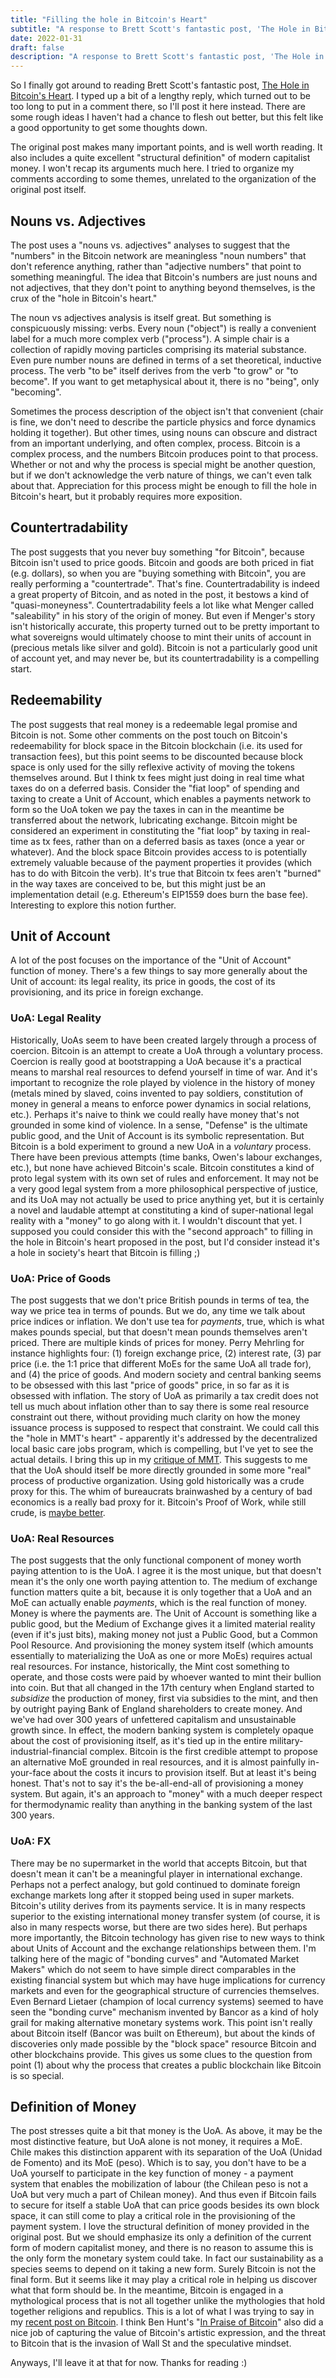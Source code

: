 ```yaml
---
title: "Filling the hole in Bitcoin's Heart"
subtitle: "A response to Brett Scott's fantastic post, 'The Hole in Bitcoin's Heart'"
date: 2022-01-31
draft: false 
description: "A response to Brett Scott's fantastic post, 'The Hole in Bitcoin's Heart'"
---
```


So I finally got around to reading Brett Scott's fantastic post, [The Hole in Bitcoin's Heart]. 
I typed up a bit of a lengthy reply, which turned out to be too long to put in a
comment there, so I'll post it here instead. There are some rough ideas I
haven't had a chance to flesh out better, but this felt like a good opportunity
to get some thoughts down.

The original post makes many important points, and is well worth reading. It also includes a quite excellent "structural definition" of modern capitalist money. 
I won't recap its arguments much here. I tried to organize my comments according to
some themes, unrelated to the organization of the original post itself.

## Nouns vs. Adjectives

The post uses a "nouns vs. adjectives" analyses to suggest that the "numbers" in the Bitcoin network are meaningless "noun numbers" that don't reference anything, 
rather than "adjective numbers" that point to something meaningful. The idea
that Bitcoin's numbers are just nouns and not adjectives, that they don't point
to anything beyond themselves, is the crux of the "hole in Bitcoin's heart."

The noun vs adjectives analysis is itself great. But something is conspicuously missing: verbs. 
Every noun ("object") is really a convenient label for a much more complex verb ("process"). 
A simple chair is a collection of rapidly moving particles comprising its material substance. Even pure number nouns are defined in terms of a set theoretical, inductive process. 
The verb "to be" itself derives from the verb "to grow" or "to become". 
If you want to get metaphysical about it, there is no "being", only "becoming". 

Sometimes the process description of the object isn't that convenient (chair is fine, we don't need to describe the particle physics and force dynamics holding it together). But other times, using nouns can obscure and distract from an important underlying, and often complex, process. Bitcoin is a complex process, and the numbers Bitcoin produces point to that process. Whether or not and why the process is special might be another question, but if we don't acknowledge the verb nature of things, we can't even talk about that. Appreciation for this process might be enough to fill the hole in Bitcoin's heart, but it probably requires more exposition.

## Countertradability

The post suggests that you never buy something "for Bitcoin", because Bitcoin isn't used to price goods. Bitcoin and goods are both priced in fiat (e.g. dollars),
so when you are "buying something with Bitcoin", you are really performing a
"countertrade". That's fine. Countertradability is indeed a great property of Bitcoin, and as noted in the post, it bestows a kind of "quasi-moneyness". 
Countertradability feels a lot like what Menger called "saleability" in his story of the origin of money. 
But even if Menger's story isn't historically accurate, 
this property turned out to be pretty important to what sovereigns would ultimately choose to mint their units of account in
(precious metals like silver and gold). 
Bitcoin is not a particularly good unit of account yet, and may never be, but its countertradability is a compelling start. 

## Redeemability

The post suggests that real money is a redeemable legal promise and Bitcoin is not. 
Some other comments on the post touch on Bitcoin's redeemability for block space in the Bitcoin blockchain (i.e. its used for transaction fees), 
but this point seems to be discounted because block space is only used for the silly reflexive activity of moving the tokens themselves around. 
But I think tx fees might just doing in real time what taxes do on a deferred basis. 
Consider the "fiat  loop" of spending and taxing to create a Unit of Account, which enables a payments network to form so the UoA token we pay the taxes in can in the meantime be transferred about the network, lubricating exchange. Bitcoin might be considered an experiment in constituting the "fiat loop" by taxing in real-time as tx fees, rather than on a deferred basis as taxes (once a year or whatever). And the block space Bitcoin provides access to is potentially extremely valuable because of the payment properties it provides (which has to do with Bitcoin the verb). It's true that Bitcoin tx fees aren't "burned" in the way taxes are conceived to be, but this might just be an implementation detail (e.g. Ethereum's EIP1559 does burn the base fee). Interesting to explore this notion further.

## Unit of Account

A lot of the post focuses on the importance of the "Unit of Account" function of money. There's a few things to say more generally about the Unit of account: its legal reality, its price in goods, the cost of its provisioning, and its price in foreign exchange. 

### UoA: Legal Reality

Historically, UoAs seem to have been created largely through a process of coercion. 
Bitcoin is an attempt to create a UoA through a voluntary process. 
Coercion is really good at bootstrapping a UoA because it's a practical means to marshal real resources to defend yourself in time of war. 
And it's important to recognize the role played by violence in the history of money (metals mined by slaved, coins invented to pay soldiers, constitution of money in general a means to enforce power dynamics in social relations, etc.). Perhaps it's naive to think we could really have money that's not grounded in some kind of violence. In a sense, "Defense" is the ultimate public good, and the Unit of Account is its symbolic representation. But Bitcoin is a bold experiment to ground a new UoA in a *voluntary* process. There have been previous attempts (time banks, Owen's labour exchanges, etc.), but none have achieved Bitcoin's scale. Bitcoin constitutes a kind of proto legal system with its own set of rules and enforcement. It may not be a very good legal system from a more philosophical perspective of justice, and its UoA may not actually be used to price anything yet, but it is certainly a novel and laudable attempt at constituting a kind of super-national legal reality with a "money" to go along with it. I wouldn't discount that yet. I supposed you could consider this with the "second approach" to filling in the hole in Bitcoin's heart proposed in the post, but I'd consider instead it's a hole in society's heart that Bitcoin is filling ;)

### UoA: Price of Goods

The post suggests that we don't price British pounds in terms of tea, the way we price tea in terms of pounds. But we do, any time we talk about price indices or inflation. We don't use tea for *payments*, true, which is what makes pounds special, but that doesn't mean pounds themselves aren't priced. There are multiple kinds of prices for money. Perry Mehrling for instance highlights four: (1) foreign exchange price, (2) interest rate, (3) par price (i.e. the 1:1 price that different MoEs for the same UoA all trade for), and (4) the price of goods. And modern society and central banking seems to be obsessed with this last "price of goods" price, in so far as it is obsessed with inflation. The story of UoA as primarily a tax credit does not tell us much about inflation other than to say there is some real resource constraint out there, without providing much clarity on how the money issuance process is supposed to respect that constraint. We could call this the "hole in MMT's heart" - apparently it's addressed by the decentralized local basic care jobs program, which is compelling, but I've yet to see the actual details. I bring this up in my [critique of MMT].
This suggests to me that the UoA should itself be more directly grounded in some more "real" process of productive organization. Using gold historically was a crude proxy for this. The whim of bureaucrats brainwashed by a century of bad economics is a really bad proxy for it. Bitcoin's Proof of Work, while still crude, is [maybe better][orange green].

### UoA: Real Resources

The post suggests that the only functional component of money worth paying attention to is the UoA. I agree it is the most unique, but that doesn't mean it's the only one worth paying attention to. The medium of exchange function matters quite a bit, because it is only together that a UoA and an MoE can actually enable *payments*, which is the real function of money. Money is where the payments are. The Unit of Account is something like a public good, but the Medium of Exchange gives it a limited material reality (even if it's just bits), making money not just a Public Good, but a Common Pool Resource. And provisioning the money system itself (which amounts essentially to materializing the UoA as one or more MoEs) requires actual real resources. For instance, historically, the Mint cost something to operate, and those costs were paid by whoever wanted to mint their bullion into coin. But that all changed in the 17th century when England started to *subsidize* the production of money, first via subsidies to the mint, and then by outright paying Bank of England shareholders to create money. And we've had over 300 years of unfettered capitalism and unsustainable growth since. In effect, the modern banking system is completely opaque about the cost of provisioning itself, as it's tied up in the entire military-industrial-financial complex. Bitcoin is the first credible attempt to propose an alternative MoE grounded in real resources, and it is almost painfully in-your-face about the costs it incurs to provision itself. But at least it's being honest. That's not to say it's the be-all-end-all of provisioning a money system. But again, it's an approach to "money" with a much deeper respect for thermodynamic reality than anything in the banking system of the last 300 years.

### UoA: FX

There may be no supermarket in the world that accepts Bitcoin, but that doesn't mean it can't be a meaningful player in international exchange. Perhaps not a perfect analogy, but gold continued to dominate foreign exchange markets long after it stopped being used in super markets. Bitcoin's utility derives from its payments service. It is in many respects superior to the existing international money transfer system (of course, it is also in many respects worse, but there are two sides here). But perhaps more importantly, the Bitcoin technology has given rise to new ways to think about Units of Account and the exchange relationships between them. I'm talking here of the magic of "bonding curves" and "Automated Market Makers" which do not seem to have simple direct comparables in the existing financial system but which may have huge implications for currency markets and even for the geographical structure of currencies themselves. Even Bernard Lietaer (champion of local currency systems) seemed to have seen the "bonding curve" mechanism invented by Bancor as a kind of holy grail for making alternative monetary systems work. This point isn't really about Bitcoin itself (Bancor was built on Ethereum), but about the kinds of discoveries only made possible by the "block space" resource Bitcoin and other blockchains provide. This gives us some clues to the question from point (1) about why the process that creates a public blockchain like Bitcoin is so special.

## Definition of Money

The post stresses quite a bit that money is the UoA. As above, it may be the most distinctive feature, but UoA alone is not money, it requires a MoE. Chile makes this distinction apparent with its separation of the UoA (Unidad de Fomento) and its MoE (peso). Which is to say, you don't have to be a UoA yourself to participate in the key function of money - a payment system that enables the mobilization of labour (the Chilean peso is not a UoA but very much a part of Chilean money). And thus even if Bitcoin fails to secure for itself a stable UoA that can price goods besides its own block space, it can still come to play a critical role in the provisioning of the payment system. I love the structural definition of money provided in the original post. But we should emphasize its only a definition of the current form of modern capitalist money, and there is no reason to assume this is the only form the monetary system could take. In fact our sustainability as a species seems to depend on it taking a new form. Surely Bitcoin is not the final form. But it seems like it may play a critical role in helping us discover what that form should be. In the meantime, Bitcoin is engaged in a mythological process that is not all together unlike the mythologies that hold together religions and republics. This is a lot of what I was trying to say in my [recent post on Bitcoin][orange green].
I think Ben Hunt's "[In Praise of Bitcoin]" also did a nice job of capturing the value of Bitcoin's artistic expression, and the threat to Bitcoin that is the invasion of Wall St and the speculative mindset.

Anyways, I'll leave it at that for now. Thanks for reading :)

[The Hole in Bitcoin's Heart]: https://brettscott.substack.com/p/the-hole-in-bitcoins-heart/
[critique of MMT]: /posts/mmt
[orange green]: https://ebuchman.github.io/posts/orange-is-the-new-green/. 
[In Praise of Bitcoin]: https://www.epsilontheory.com/in-praise-of-bitcoin/
